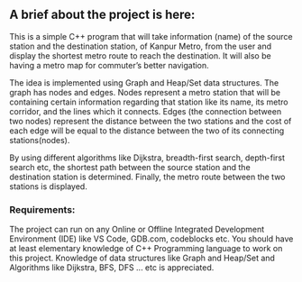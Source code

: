 <h2>A brief about the project is here:</h2>

This is a simple C++ program that will take information (name) of the source station and the destination station, of Kanpur Metro, from the user and display the shortest metro route to reach the destination. It will also be having a metro map for commuter’s better navigation.

The idea is implemented using Graph and Heap/Set data structures. The graph has nodes and edges. Nodes represent a metro station that will be containing certain information regarding that station like its name, its metro corridor, and the lines which it connects. Edges (the connection between two nodes) represent the distance between the two stations and the cost of each edge will be equal to the distance between the two of its connecting stations(nodes).

By using different algorithms like Dijkstra, breadth-first search, depth-first search etc, the shortest path between the source station and the destination station is determined. Finally, the metro route between the two stations is displayed.

<h3>Requirements:</h3>
The project can run on any Online or Offline Integrated Development Environment (IDE) like VS Code, GDB.com, codeblocks etc. You should have at least elementary knowledge of C++ Programming language to work on this project. Knowledge of data structures like Graph and Heap/Set and Algorithms like Dijkstra, BFS, DFS ... etc is appreciated.

